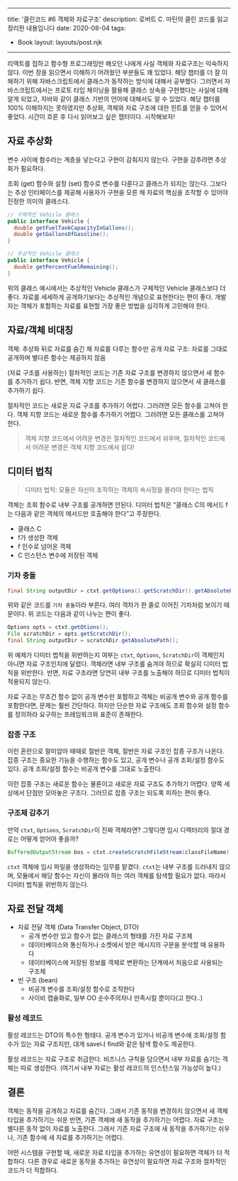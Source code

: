 ---
title: '클린코드 #6 객체와 자료구조'
description: 로버트 C. 마틴의 클린 코드를 읽고 정리한 내용입니다
date: 2020-08-04
tags:
  - Book
layout: layouts/post.njk
------

리액트를 접하고 함수형 프로그래밍만 해오던 나에게 사실 객체와 자료구조는 익숙하지 않다. 이번 장을 읽으면서 이해하기 어려웠던 부분들도 꽤 있었다. 해당 챕터를 더 잘 이해하기 위해 자바스크립트에서 클래스가 동작하는 방식에 대해서 공부했다. 그러면서 자바스크립트에서는 프로토 타입 체이닝을 활용해 클래스 상속을 구현했다는 사실에 대해 알게 되었고, 자바와 같이 클래스 기반의 언어에 대해서도 알 수 있었다. 해당 챕터를 100% 이해하지는 못하였지만 추상화, 객체와 자료 구조에 대한 힌트를 얻을 수 있어서 좋았다. 시간이 흐른 후 다시 읽어보고 싶은 챕터이다. 시작해보자!

## 자료 추상화
변수 사이에 함수라는 계층을 넣는다고 구현이 감춰지지 않는다. 구현을 감추려면 추상화가 필요하다. 

조회 (get) 함수와 설정 (set) 함수로 변수를 다룬다고 클래스가 되지는 않는다. 그보다는 추상 인터페이스를 제공해 사용자가 구현을 모른 채 자료의 핵심을 조작할 수 있어야 진정한 의미의 클래스다.

```java
// 구체적인 Vehicle 클래스
public interface Vehicle {
  double getFuelTankCapacityInGallons();
  double getGallonsOfGasoline();
}

// 추상적인 Vehicle 클래스
public interface Vehicle {
  double getPercentFuelRemaining();
}
```

위의 클래스 예시에서는 추상적인 Vehicle 클래스가 구체적인 Vehicle 클래스보다 더 좋다. 자료를 세세하게 공개하기보다는 추상적인 개념으로 표현한다는 편이 좋다. 개발자는 객체가 포함하는 자료를 표현할 가장 좋은 방법을 심각하게 고민해야 한다. 

## 자료/객체 비대칭
객체: 추상화 뒤로 자료를 숨긴 채 자료를 다루는 함수만 공개
자료 구조: 자료를 그대로 공개하며 별다른 함수는 제공하지 않음

(자료 구조를 사용하는) 절차적인 코드는 기존 자료 구조를 변경하지 않으면서 새 함수를 추가하기 쉽다. 반면, 객체 지향 코드는 기존 함수를 변경하지 않으면서 새 클래스를 추가하기 쉽다. 

절차적인 코드는 새로운 자료 구조를 추가하기 어렵다. 그러려면 모든 함수를 고쳐야 한다. 객체 지향 코드는 새로운 함수를 추가하기 어렵다. 그러려면 모든 클래스를 고쳐야 한다.

> 객체 지향 코드에서 어려운 변경은 절차적인 코드에서 쉬우며, 절차적인 코드에서 어려운 변경은 객체 지향 코드에서 쉽다!

## 디미터 법칙
> 디미터 법칙: 모듈은 자신이 조작하는 객체의 속사정을 몰라야 한다는 법칙

객체는 조회 함수로 내부 구조를 공개하면 안된다. 디미터 법칙은 “클래스 C의 메서드 f는 다음과 같은 객체의 메서드만 호출해야 한다”고 주장한다.

- 클래스 C
- f가 생성한 객체
- f 인수로 넘어온 객체
- C 인스턴스 변수에 저장된 객체

### 기차 충돌
```java
final String outputDir = ctxt.getOptions().getScratchDir().getAbsolutePath();
```

위와 같은 코드를 `기차 충돌`이라 부른다. 여러 객차가 한 줄로 이어진 기차처럼 보이기 때문이다. 위 코드는 다음과 같이 나누는 편이 좋다.

```java
Options opts = ctxt.getOtions();
File scratchDir = opts.getScratchDir();
final String outputDir = scratchDir.getAbsolutePath();
```

위 예제가 디미터 법칙을 위반하는지 여부는 `ctxt`, `Options`, `ScratchDir`이 객체인지 아니면 자료 구조인지에 달렸다. 객체라면 내부 구조를 숨겨야 하므로 확실히 디미터 법칙을 위반한다. 반면, 자료 구조라면 당연히 내부 구조를 노출해야 하므로 디미터 법칙이 적용되지 않는다. 

자료 구조는 무조건 함수 없이 공개 변수만 포함하고 객체는 비공개 변수와 공개 함수를 포함한다면, 문제는 훨씬 간단하다. 하지만 단순한 자료 구조에도 조회 함수와 설정 함수를 정의하라 요구하는 프레임워크와 표준이 존재한다.

### 잡종 구조
이런 혼란으로 말미암아 때때로 절반은 객체, 절반은 자료 구조인 잡종 구조가 나온다. 잡종 구조는 중요한 기능을 수행하는 함수도 있고, 공개 변수나 공개 조회/설정 함수도 있다. 공개 조회/설정 함수는 비공개 변수를 그대로 노출한다.

이런 잡종 구조는 새로운 함수는 물론이고 새로운 자료 구조도 추가하기 어렵다. 양쪽 세상에서 단점만 모아놓은 구조다. 그러므로 잡종 구조는 되도록 피하는 편이 좋다.

### 구조체 감추기
만약 `ctxt`, `Options`, `ScratchDir`이 진짜 객체라면? 그렇다면 임시 디렉터리의 절대 경로는 어떻게 얻어야 좋을까?

```java
BufferedOutputStream bos = ctxt.createScratchFileStream(classFileName);
```

`ctxt` 객체에 임시 파일을 생성하라는 임무를 맡겼다. `ctxt`는 내부 구조를 드러내지 않으며, 모듈에서 해당 함수는 자신이 몰라야 하는 여러 객체를 탐색할 필요가 없다. 따라서 디미터 법칙을 위반하지 않는다.

## 자료 전달 객체
- 자료 전달 객체 (Data Transfer Object, DTO)
	- 공개 변수만 있고 함수가 없는 클래스의 형태를 가진 자료 구조체
	- 데이터베이스와 통신하거나 소켓에서 받은 메시지의 구문을 분석할 때 유용하다
	- 데이터베이스에 저장된 정보를 객체로 변환하는 단계에서 처음으로 사용되는 구조체
- 빈 구조 (bean)
	- 비공개 변수를 조회/설정 함수로 조작한다
	- 사이비 캡슐화로, 일부 OO 순수주의자나 만족시킬 뿐이다(고 한다..)

### 활성 레코드
활성 레코드는 DTO의 특수한 형태다. 공개 변수가 있거나 비공개 변수에 조회/설정 함수가 있는 자료 구조지만, 대게 save나 find와 같은 탐색 함수도 제공한다. 

활성 레코드는 자료 구조로 취급한다. 비즈니스 규칙을 담으면서 내부 자료를 숨기는 객체는 따로 생성한다. (여기서 내부 자료는 활성 레코드의 인스턴스일 가능성이 높다.)

## 결론
객체는 동작을 공개하고 자료를 숨긴다. 그래서 기존 동작을 변경하지 않으면서 새 객체 타입을 추가하기는 쉬운 반면, 기존 객체에 새 동작을 추가하기는 어렵다. 자료 구조는 별다른 동작 없이 자료를 노출한다. 그래서 기존 자료 구조에 새 동작을 추가하기는 쉬우나, 기존 함수에 새 자료를 추가하기는 어렵다. 

어떤 시스템을 구현할 때, 새로운 자료 타입을 추가하는 유연성이 필요하면 객체가 더 적합하다. 다른 경우로 새로운 동작을 추가하는 유연성이 필요하면 자료 구조와 절차적인 코드가 더 적합하다. 